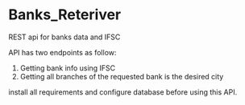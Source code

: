 # Banks_Reteriver
REST api for banks data and IFSC

API has two endpoints as follow:

1) Getting bank info using IFSC
2) Getting all branches of the requested bank is the desired city

install all requirements and configure database before using this API.
